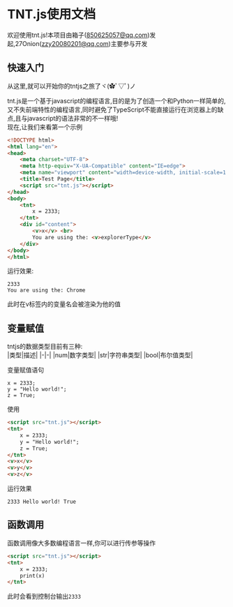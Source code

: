 # TNT.js使用文档
欢迎使用tnt.js!本项目由箱子(850625057@qq.com)发起,27Onion(zzy20080201@qq.com)主要参与开发

## 快速入门
从这里,就可以开始你的tntjs之旅了ヾ(✿ﾟ▽ﾟ)ノ<br/>

tnt.js是一个基于javascript的编程语言,目的是为了创造一个和Python一样简单的,又不失前端特性的编程语言,同时避免了TypeScript不能直接运行在浏览器上的缺点,且与javascript的语法非常的不一样哦!<br/>
现在,让我们来看第一个示例
```html
<!DOCTYPE html>
<html lang="en">
<head>
    <meta charset="UTF-8">
    <meta http-equiv="X-UA-Compatible" content="IE=edge">
    <meta name="viewport" content="width=device-width, initial-scale=1.0">
    <title>Test Page</title>
    <script src="tnt.js"></script>
</head>
<body>
    <tnt>
        x = 2333;
    </tnt>
    <div id="content">
        <v>x</v> <br>
        You are using the: <v>explorerType</v>
    </div>
</body>
</html>
```
运行效果:
```
2333
You are using the: Chrome
```
此时在v标签内的变量名会被渲染为他的值

## 变量赋值
tntjs的数据类型目前有三种:<br/>
|类型|描述|
|-|-|
|num|数字类型|
|str|字符串类型|
|bool|布尔值类型|

变量赋值语句
```
x = 2333;
y = "Hello world!";
z = True;
```
使用
```html
<script src="tnt.js"></script>
<tnt>
    x = 2333;
    y = "Hello world!";
    z = True;
</tnt>
<v>x</v>
<v>y</v>
<v>z</v>
```
运行效果
```
2333 Hello world! True
```
## 函数调用
函数调用像大多数编程语言一样,你可以进行传参等操作 <br />
```html
<script src="tnt.js"></script>
<tnt>
    x = 2333;
    print(x)
</tnt>
```
此时会看到控制台输出`2333`
